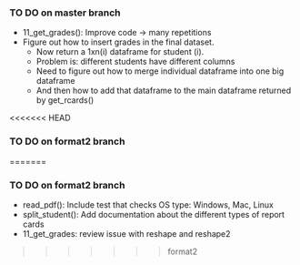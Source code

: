 ### TO DO on master branch
* 11_get_grades(): Improve code -> many repetitions
* Figure out how to insert grades in the final dataset.
  - Now return a 1xn(i) dataframe for student (i).
  - Problem is: different students have different columns
  - Need to figure out how to merge individual dataframe into one big dataframe
  - And then how to add that dataframe to the main dataframe returned by get_rcards()

<<<<<<< HEAD
### TO DO on format2 branch
=======
### TO DO on format2 branch
* read_pdf(): Include test that checks OS type: Windows, Mac, Linux
* split_student(): Add documentation about the different types of report cards
* 11_get_grades: review issue with reshape and reshape2
>>>>>>> format2
